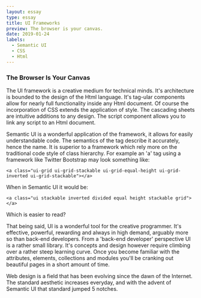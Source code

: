 ```yaml
---
layout: essay
type: essay
title: UI Frameworks
preview: The browser is your canvas.
date: 2019-01-24
labels:
  - Semantic UI
  - CSS
  - Html
---
```


### The Browser Is Your Canvas

The UI framework is a creative medium for technical minds. It's architecture is bounded to the design of the Html language. It's tag-ular components allow for nearly full functionality inside any Html document. Of course the incorporation of CSS extends the application of style. The cascading sheets are intuitive additions to any design. The script component allows you to link any script to an Html document.

Semantic UI is a wonderful application of the framework, it allows for easily understandable code. The semantics of the tag describe it accurately, hence the name. It is superior to a framework which rely more on the traditional code style of class hierarchy. For example an 'a' tag using a framework like Twitter Bootstrap may look something like:

	<a class="ui-grid ui-grid-stackable ui-grid-equal-height ui-grid-inverted ui-grid-stackable"></a>

When in Semantic UI it would be:

	<a class="ui stackable inverted divided equal height stackable grid"></a>

Which is easier to read? 

That being said, UI is a wonderful tool for the creative programmer. It's effective, powerful, rewarding and always in high demand, arguably more so than back-end developers. From a 'back-end developer' perspective UI is a rather small library. It's concepts and design however require climbing over a rather steep learning curve. Once you become familiar with the attributes, elements, collections and modules you'll be cranking out beautiful pages in a short amount of time. 

Web design is a field that has been evolving since the dawn of the Internet. The standard aesthetic increases everyday, and with the advent of Semantic UI that standard jumped 5 notches.
